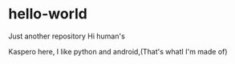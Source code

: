 # hello-world
Just another repository 
Hi human's

Kaspero here, I like python and android,(That's whatI
I'm made of)

